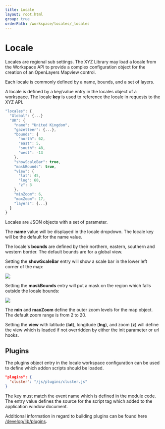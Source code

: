 ```yaml
---
title: Locale
layout: root.html
group: true
orderPath: /workspace/locales/_locales
---
```


# Locale

Locales are regional sub settings. The XYZ Library may load a locale from the Workspace API to provide a complex configuration object for the creation of an OpenLayers Mapview control.

Each locale is commonly defined by a name, bounds, and a set of layers.

A locale is defined by a key/value entry in the locales object of a workspace. The locale **key** is used to reference the locale in requests to the XYZ API.

```javascript
"locales": {
  "Global": {...}
  "UK": {
    "name": "United Kingdom",
    "gazetteer": {...},
    "bounds": {
      "north": 62,
      "east": 5,
      "south": 48,
      "west": -13
    },
    "showScaleBar": true,
    "maskBounds": true,
    "view": {
      "lat": 45,
      "lng": 60,
      "z": 3
    },
    "minZoom": 6,
    "maxZoom": 17,
    "layers": {...}
  }
}
```

Locales are JSON objects with a set of parameter.

The **name** value will be displayed in the locale dropdown. The locale key will be the default for the name value.

The locale's **bounds** are defined by their northern, eastern, southern and western border. The default bounds are for a global view.

Setting the **showScaleBar** entry will show a scale bar in the lower left corner of the map:

![](../../../assets/img/locales_1.png)

Setting the **maskBounds** entry will put a mask on the region which falls outside the locale bounds:

![](../../../assets/img/locales_1.png)

The **min** and **maxZoom** define the outer zoom levels for the map object. The default zoom range is from 2 to 20.

Setting the **view** with latitude \(**lat**\), longitude \(**lng**\), and zoom \(**z**\) will define the view which is loaded if not overridden by either the init parameter or url hooks.

## Plugins

The plugins object entry in the locale workspace configuration can be used to define which addon scripts should be loaded.

```json
"plugins": {
  "cluster": "/js/plugins/cluster.js"
}
```

The key must match the event name which is defined in the module code. The entry value defines the source for the script tag which added to the application window document.

Additional information in regard to building plugins can be found here [/develop/lib/plugins](/xyz/docs/develop/lib/plugins/).